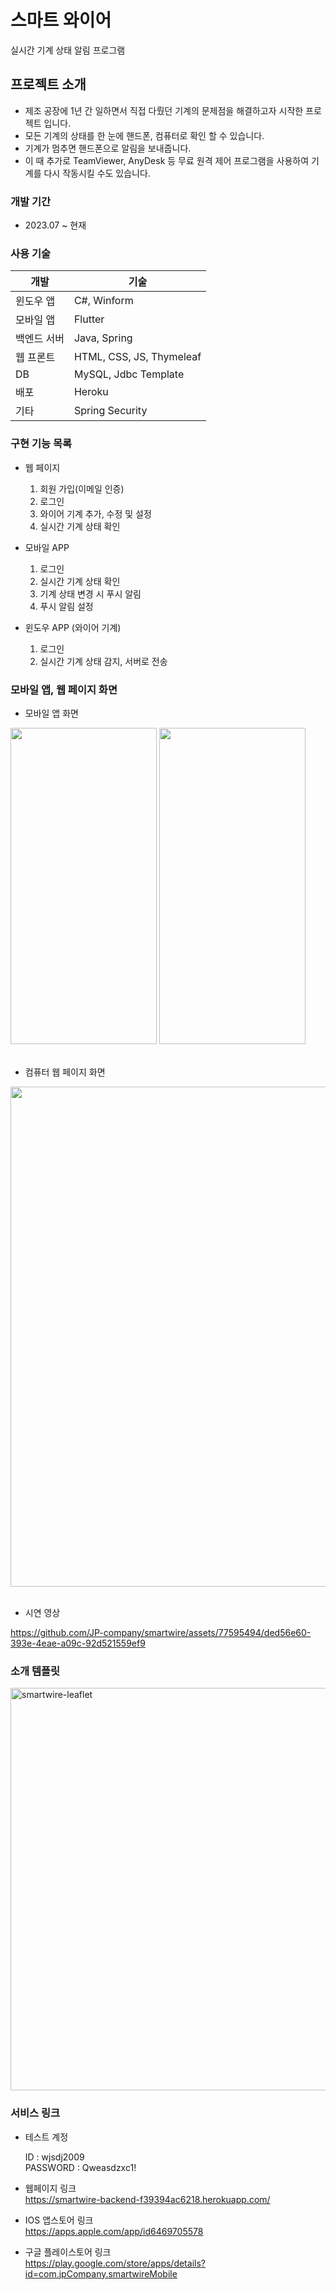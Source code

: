 스마트 와이어
=====
실시간 기계 상태 알림 프로그램

프로젝트 소개
-----
- 제조 공장에 1년 간 일하면서 직접 다뤘던 기계의 문제점을 해결하고자 시작한 프로젝트 입니다.
- 모든 기계의 상태를 한 눈에 핸드폰, 컴퓨터로 확인 할 수 있습니다. 
- 기계가 멈추면 핸드폰으로 알림을 보내줍니다.
- 이 때 추가로 TeamViewer, AnyDesk 등 무료 원격 제어 프로그램을 사용하여 기계를 다시 작동시킬 수도 있습니다.


### 개발 기간
- 2023.07 ~ 현재

### 사용 기술
| 개발     | 기술                      |
|--------|-------------------------|
| 윈도우 앱  | C#, Winform             |
| 모바일 앱  | Flutter                 |
| 백엔드 서버 | Java, Spring            |
| 웹 프론트  | HTML, CSS, JS, Thymeleaf |
| DB     | MySQL, Jdbc Template    |
| 배포     | Heroku                  |
| 기타     | Spring Security         |

### 구현 기능 목록
- 웹 페이지
  1. 회원 가입(이메일 인증)
  2. 로그인
  3. 와이어 기계 추가, 수정 및 설정
  4. 실시간 기계 상태 확인

- 모바일 APP
  1. 로그인
  2. 실시간 기계 상태 확인
  3. 기계 상태 변경 시 푸시 알림
  4. 푸시 알림 설정

- 윈도우 APP (와이어 기계)
  1. 로그인
  2. 실시간 기계 상태 감지, 서버로 전송


### 모바일 앱, 웹 페이지 화면
- 모바일 앱 화면 <br>
<img width="234" height="506" src="https://github.com/JP-company/smartwire-backend/assets/77595494/b7360340-92ee-4198-b425-971906841ab0">
<img width="234" height="506" src="https://github.com/JP-company/smartwire-backend/assets/77595494/08466b05-ff0f-45d8-a511-6163d2799bfe">
<br><br>

- 컴퓨터 웹 페이지 화면 <br>
<img width="800" src="https://github.com/JP-company/smartwire-backend/assets/77595494/358f5b5a-34ce-440e-b54b-95236d181a1c">
<br><br>

- 시연 영상
  
https://github.com/JP-company/smartwire/assets/77595494/ded56e60-393e-4eae-a09c-92d521559ef9

### 소개 템플릿
<img width="644" alt="smartwire-leaflet" src="https://github.com/JP-company/smartwire-backend/assets/77595494/5b28e5c5-930e-4c34-a6bd-57eaef9e6909">


### 서비스 링크  
- 테스트 계정

  ID : wjsdj2009 <br>
  PASSWORD : Qweasdzxc1!


- 웹페이지 링크 <br>
https://smartwire-backend-f39394ac6218.herokuapp.com/


- IOS 앱스토어 링크 <br>
https://apps.apple.com/app/id6469705578


- 구글 플레이스토어 링크 <br>
https://play.google.com/store/apps/details?id=com.jpCompany.smartwireMobile
<br>



